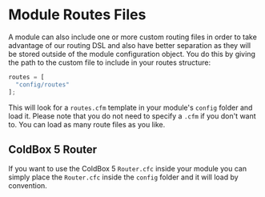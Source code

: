 # Module Routes Files

A module can also include one or more custom routing files in order to take advantage of our routing DSL and also have better separation as they will be stored outside of the module configuration object. You do this by giving the path to the custom file to include in your routes structure:

```javascript
routes = [
  "config/routes"
];
```

This will look for a `routes.cfm` template in your module's `config` folder and load it. Please note that you do not need to specify a `.cfm` if you don't want to. You can load as many route files as you like.

## ColdBox 5 Router

If you want to use the ColdBox 5 `Router.cfc` inside your module you can simply place the `Router.cfc` inside the `config` folder and it will load by convention.
